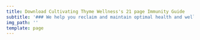 ```yaml
---
title: Download Cultivating Thyme Wellness's 21 page Immunity Guide
subtitle: '### We help you reclaim and maintain optimal health and well-being '
img_path: ''
template: page
---
```

<script type="text/javascript" src="//marketing.kickback.live/form/generate.js?id=1"></script>